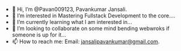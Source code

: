 - 👋 Hi, I’m @Pavan009123, Pavankumar Jansali.
- 👀 I’m interested in Mastering Fullstack Development to the core....
- 🌱 I’m currently learning what I am interested in...
- 💞️ I’m looking to collaborate on some mind bending webwroks if someone is up for it...
- 📫 How to reach me: Email: jansalipavankumar@gmail.com.
